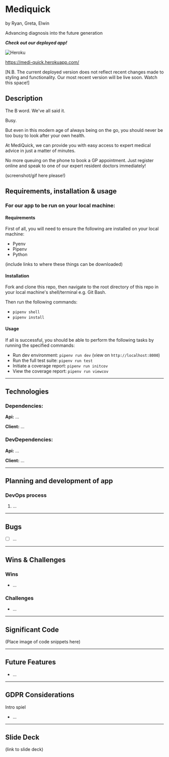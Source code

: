 # Mediquick
by Ryan, Greta, Elwin

Advancing diagnosis into the future generation

***Check out our deployed app!***

![Heroku](https://pyheroku-badge.herokuapp.com/?app=medi-quick&style=flat)

https://medi-quick.herokuapp.com/

[N.B.  The current deployed version does not reflect recent changes made to styling and functionality.  Our most recent version will be live soon.  Watch this space!]

## Description

The B word.  We've all said it.

Busy.

But even in this modern age of always being on the go, you should never be too busy to look after your own health.

At MediQuick, we can provide you with easy access to expert medical advice in just a matter of minutes.

No more queuing on the phone to book a GP appointment.  Just register online and speak to one of our expert resident doctors immediately!
  
(screenshot/gif here please!)
  
  
## Requirements, installation & usage

### For our app to be run on your local machine:

#### Requirements
First of all, you will need to ensure the following are installed on your local machine:

- Pyenv
- Pipenv
- Python

(include links to where these things can be downloaded)

#### Installation
Fork and clone this repo, then navigate to the root directory of this repo in your local machine's shell/terminal e.g. Git Bash.

Then run the following commands:

- `pipenv shell`
- `pipenv install`

#### Usage

If all is successful, you should be able to perform the following tasks by running the specified commands:

- Run dev environment: `pipenv run dev` (view on `http://localhost:8000`)
- Run the full test suite: `pipenv run test`
- Initiate a coverage report: `pipenv run initcov`
- View the coverage report: `pipenv run viewcov`
  
*** 

## Technologies

### Dependencies:
**Api:** ... 

**Client:** ...  

### DevDependencies:
**Api:** ...

**Client:** ... 

***

## Planning and development of app

### DevOps process
1. ...

***

## Bugs 
- [ ] ...

***

## Wins & Challenges 

### Wins 
- ...

### Challenges 
- ...

***

## Significant Code

(Place image of code snippets here)
  
***

## Future Features
- ...
  
 ***
 
## GDPR Considerations

Intro spiel

- ...

***

## Slide Deck 
(link to slide deck)
